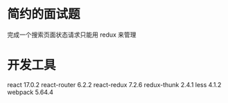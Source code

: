 # 简约的面试题

完成一个搜索页面状态请求只能用 redux 来管理

# 开发工具

react 17.0.2 
react-router 6.2.2
react-redux 7.2.6
redux-thunk 2.4.1
less 4.1.2
webpack 5.64.4
